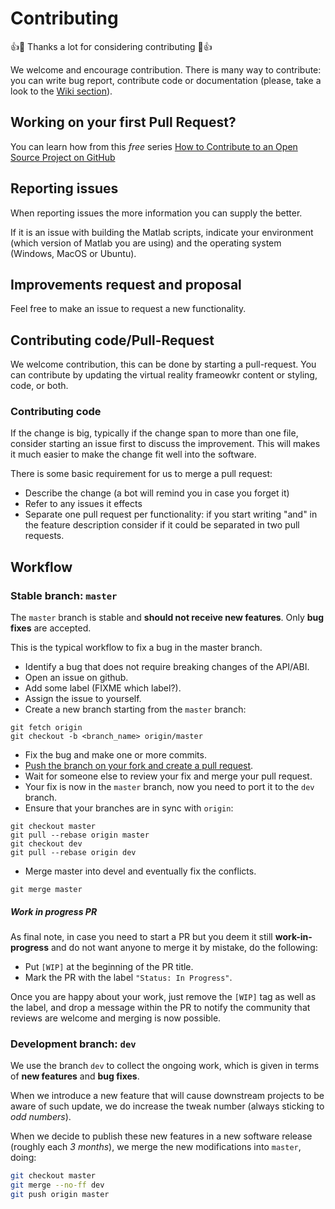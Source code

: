 Contributing
============

👍🎉 Thanks a lot for considering contributing 🎉👍

We welcome and encourage contribution. There is many way to contribute: you can
write bug report, contribute code or documentation (please, take a look to the 
[Wiki section](https://github.com/gsilano/MAT-Fly/wiki)).

## Working on your first Pull Request?

You can learn how from this *free* series [How to Contribute to an Open Source Project on GitHub](https://egghead.io/series/how-to-contribute-to-an-open-source-project-on-github)

## Reporting issues

When reporting issues the more information you can supply the better.

If it is an issue with building the Matlab scripts, indicate your environment (which version of Matlab you are using) and 
the operating system (Windows, MacOS or Ubuntu).

## Improvements request and proposal

Feel free to make an issue to request a new functionality.

## Contributing code/Pull-Request

We welcome contribution, this can be done by starting a pull-request.
You can contribute by updating the virtual reality frameowkr content or styling, code, or both.

### Contributing code

If the change is big, typically if the change span to more than one file, consider starting an issue first to discuss the improvement.
This will makes it much easier to make the change fit well into the software.

There is some basic requirement for us to merge a pull request:
 - Describe the change (a bot will remind you in case you forget it)
 - Refer to any issues it effects
 - Separate one pull request per functionality: if you start writing "and" in the feature description consider if it could be 
 separated in two pull requests.

## Workflow

### Stable branch: `master`

The `master` branch is stable and **should not receive new features**. Only **bug fixes** are accepted.

This is the typical workflow to fix a bug in the master branch.

* Identify a bug that does not require breaking changes of the API/ABI.
* Open an issue on github.
* Add some label (FIXME which label?).
* Assign the issue to yourself.
* Create a new branch starting from the `master` branch:

```
git fetch origin
git checkout -b <branch_name> origin/master
```

* Fix the bug and make one or more commits.
* [Push the branch on your fork and create a pull request](https://help.github.com/categories/collaborating-on-projects-using-pull-requests/).
* Wait for someone else to review your fix and merge your pull request.
* Your fix is now in the `master` branch, now you need to port it to the `dev`
  branch.
* Ensure that your branches are in sync with `origin`:

```
git checkout master
git pull --rebase origin master
git checkout dev
git pull --rebase origin dev
```

  * Merge master into devel and eventually fix the conflicts.

```
git merge master
```

##### Work in progress PR
As final note, in case you need to start a PR but you deem it still **work-in-progress** and do not want anyone to merge it by mistake, do the following:
- Put `[WIP]` at the beginning of the PR title.
- Mark the PR with the label `"Status: In Progress"`.

Once you are happy about your work, just remove the `[WIP]` tag as well as the label, and drop a message within the PR to notify the community that reviews are welcome and merging is now possible.

### Development branch: `dev`


We use the branch `dev` to collect the ongoing work, which is given in terms of **new features** and **bug fixes**.

When we introduce a new feature that will cause downstream projects to be aware of such update, we do increase the tweak number (always sticking to _odd numbers_).

When we decide to publish these new features in a new software release (roughly each _3 months_), we merge the new modifications into `master`, doing:

```sh
git checkout master
git merge --no-ff dev
git push origin master
```
